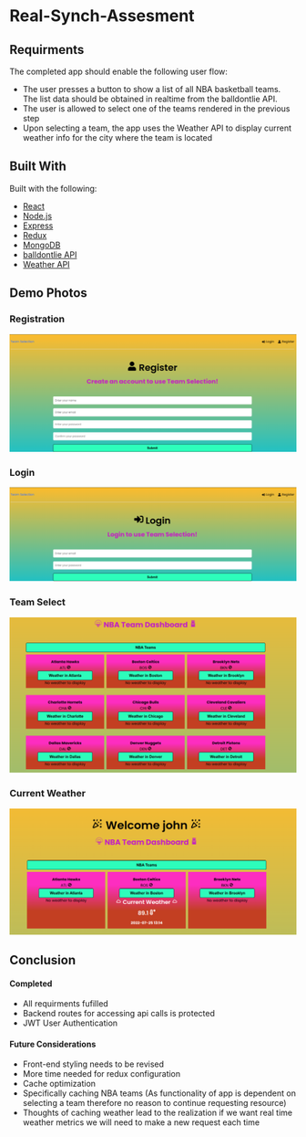 # Real-Synch-Assesment

<!-- ABOUT THE PROJECT -->
## Requirments

The completed app should enable the following user flow:
* The user presses a button to show a list of all NBA basketball teams. The list data should be obtained in realtime from the balldontlie API.
* The user is allowed to select one of the teams rendered in the previous step
* Upon selecting a team, the app uses the Weather API to display current weather info for the city where the team is located


## Built With

Built with the following:

* [React](https://reactjs.org/)
* [Node.js](https://nodejs.org/en/)
* [Express](https://expressjs.com/)
* [Redux](https://redux.js.org/)
* [MongoDB](https://www.mongodb.com/)
* [balldontlie API](https://www.balldontlie.io/#introduction)
* [Weather API](https://www.weatherapi.com/)

## Demo Photos
<h3> Registration </h3>
<div align="center">
  <img src="demo-photos/register.png" alt="Logo">
</div>

<h3> Login </h3>
<div align="center">
  <img src="demo-photos/login.png" alt="Logo">
</div>

<h3> Team Select </h3>
<div align="center">
  <img src="demo-photos/without-weather-showing.png" alt="Logo">
</div>

<h3> Current Weather </h3>
<div align="center">
  <img src="demo-photos/with-weather-showing.png" alt="Logo">
</div>

## Conclusion

#### Completed
* All requirments fufilled
* Backend routes for accessing api calls is protected
* JWT User Authentication

#### Future Considerations
* Front-end styling needs to be revised
* More time needed for redux configuration 
* Cache optimization 
* Specifically caching NBA teams (As functionality of app is dependent on selecting a team therefore no reason to continue requesting resource)
* Thoughts of caching weather lead to the realization if we want real time weather metrics we will need to make a new request each time


